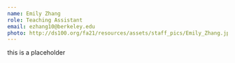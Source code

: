 ```yaml
---
name: Emily Zhang
role: Teaching Assistant
email: ezhang10@berkeley.edu
photo: http://ds100.org/fa21/resources/assets/staff_pics/Emily_Zhang.jpg
---
```

this is a placeholder
